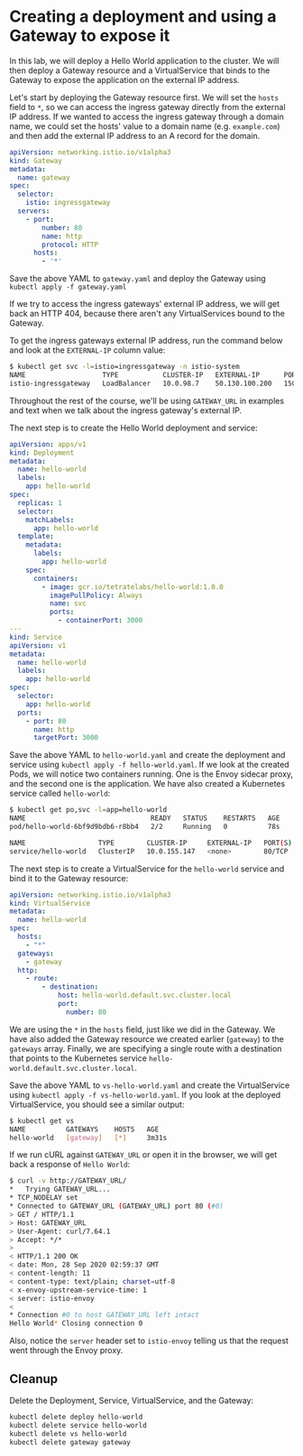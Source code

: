 # Creating a deployment and using a Gateway to expose it

In this lab, we will deploy a Hello World application to the cluster. We will then deploy a Gateway resource and a VirtualService that binds to the Gateway to expose the application on the external IP address.

Let's start by deploying the Gateway resource first. We will set the `hosts` field to `*`, so we can access the ingress gateway directly from the external IP address. If we wanted to access the ingress gateway through a domain name, we could set the hosts' value to a domain name (e.g. `example.com`) and then add the external IP address to an A record for the domain.

```yaml
apiVersion: networking.istio.io/v1alpha3
kind: Gateway
metadata:
  name: gateway
spec:
  selector:
    istio: ingressgateway
  servers:
    - port:
        number: 80
        name: http
        protocol: HTTP
      hosts:
        - '*'
```

Save the above YAML to `gateway.yaml` and deploy the Gateway using `kubectl apply -f gateway.yaml`

If we try to access the ingress gateways' external IP address, we will get back an HTTP 404, because there aren't any VirtualServices bound to the Gateway.

To get the ingress gateways external IP address, run the command below and look at the `EXTERNAL-IP` column value:

```bash
$ kubectl get svc -l=istio=ingressgateway -n istio-system
NAME                   TYPE           CLUSTER-IP   EXTERNAL-IP      PORT(S)                                                                      AGE
istio-ingressgateway   LoadBalancer   10.0.98.7    50.130.100.200   15021:31395/TCP,80:32542/TCP,443:31347/TCP,31400:32663/TCP,15443:31525/TCP   9h
```

Throughout the rest of the course, we'll be using `GATEWAY_URL` in examples and text when we talk about the ingress gateway's external IP.

The next step is to create the Hello World deployment and service:

```yaml
apiVersion: apps/v1
kind: Deployment
metadata:
  name: hello-world
  labels:
    app: hello-world
spec:
  replicas: 1
  selector:
    matchLabels:
      app: hello-world
  template:
    metadata:
      labels:
        app: hello-world
    spec:
      containers:
        - image: gcr.io/tetratelabs/hello-world:1.0.0
          imagePullPolicy: Always
          name: svc
          ports:
            - containerPort: 3000
---
kind: Service
apiVersion: v1
metadata:
  name: hello-world
  labels:
    app: hello-world
spec:
  selector:
    app: hello-world
  ports:
    - port: 80
      name: http
      targetPort: 3000
```

Save the above YAML to `hello-world.yaml` and create the deployment and service using `kubectl apply -f hello-world.yaml`. If we look at the created Pods, we will notice two containers running. One is the Envoy sidecar proxy, and the second one is the application. We have also created a Kubernetes service called `hello-world`:

```bash
$ kubectl get po,svc -l=app=hello-world
NAME                               READY   STATUS    RESTARTS   AGE
pod/hello-world-6bf9d9bdb6-r8bb4   2/2     Running   0          78s

NAME                  TYPE        CLUSTER-IP     EXTERNAL-IP   PORT(S)   AGE
service/hello-world   ClusterIP   10.0.155.147   <none>        80/TCP    78s
```

The next step is to create a VirtualService for the `hello-world` service and bind it to the Gateway resource:

```yaml
apiVersion: networking.istio.io/v1alpha3
kind: VirtualService
metadata:
  name: hello-world
spec:
  hosts:
    - "*"
  gateways:
    - gateway
  http:
    - route:
        - destination:
            host: hello-world.default.svc.cluster.local
            port:
              number: 80
```

We are using the `*` in the `hosts` field, just like we did in the Gateway. We have also added the Gateway resource we created earlier (`gateway`) to the `gateways` array. Finally, we are specifying a single route with a destination that points to the Kubernetes service `hello-world.default.svc.cluster.local`.

Save the above YAML to `vs-hello-world.yaml` and create the VirtualService using `kubectl apply -f vs-hello-world.yaml`. If you look at the deployed VirtualService, you should see a similar output:

```bash
$ kubectl get vs
NAME          GATEWAYS    HOSTS   AGE
hello-world   [gateway]   [*]     3m31s
```

If we run cURL against `GATEWAY_URL` or open it in the browser, we will get back a response of `Hello World`:

```bash
$ curl -v http://GATEWAY_URL/
*   Trying GATEWAY_URL...
* TCP_NODELAY set
* Connected to GATEWAY_URL (GATEWAY_URL) port 80 (#0)
> GET / HTTP/1.1
> Host: GATEWAY_URL
> User-Agent: curl/7.64.1
> Accept: */*
>
< HTTP/1.1 200 OK
< date: Mon, 28 Sep 2020 02:59:37 GMT
< content-length: 11
< content-type: text/plain; charset=utf-8
< x-envoy-upstream-service-time: 1
< server: istio-envoy
<
* Connection #0 to host GATEWAY_URL left intact
Hello World* Closing connection 0
```

Also, notice the `server` header set to `istio-envoy` telling us that the request went through the Envoy proxy.

## Cleanup

Delete the Deployment, Service, VirtualService, and the Gateway:

```bash
kubectl delete deploy hello-world
kubectl delete service hello-world
kubectl delete vs hello-world
kubectl delete gateway gateway
```
